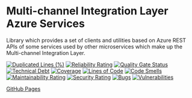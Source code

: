 # Multi-channel Integration Layer Azure Services
Library which provides a set of clients and utilities based on Azure REST APIs of some services used by other microservices which make up the Multi-channel Integration Layer.

[![Duplicated Lines (%)](https://sonarcloud.io/api/project_badges/measure?project=pagopa_mil-azure-services&metric=duplicated_lines_density)](https://sonarcloud.io/summary/new_code?id=pagopa_mil-azure-services)
[![Reliability Rating](https://sonarcloud.io/api/project_badges/measure?project=pagopa_mil-azure-services&metric=reliability_rating)](https://sonarcloud.io/summary/new_code?id=pagopa_mil-azure-services)
[![Quality Gate Status](https://sonarcloud.io/api/project_badges/measure?project=pagopa_mil-azure-services&metric=alert_status)](https://sonarcloud.io/summary/new_code?id=pagopa_mil-azure-services)
[![Technical Debt](https://sonarcloud.io/api/project_badges/measure?project=pagopa_mil-azure-services&metric=sqale_index)](https://sonarcloud.io/summary/new_code?id=pagopa_mil-azure-services)
[![Coverage](https://sonarcloud.io/api/project_badges/measure?project=pagopa_mil-azure-services&metric=coverage)](https://sonarcloud.io/summary/new_code?id=pagopa_mil-azure-services)
[![Lines of Code](https://sonarcloud.io/api/project_badges/measure?project=pagopa_mil-azure-services&metric=ncloc)](https://sonarcloud.io/summary/new_code?id=pagopa_mil-azure-services)
[![Code Smells](https://sonarcloud.io/api/project_badges/measure?project=pagopa_mil-azure-services&metric=code_smells)](https://sonarcloud.io/summary/new_code?id=pagopa_mil-azure-services)
[![Maintainability Rating](https://sonarcloud.io/api/project_badges/measure?project=pagopa_mil-azure-services&metric=sqale_rating)](https://sonarcloud.io/summary/new_code?id=pagopa_mil-azure-services)
[![Security Rating](https://sonarcloud.io/api/project_badges/measure?project=pagopa_mil-azure-services&metric=security_rating)](https://sonarcloud.io/summary/new_code?id=pagopa_mil-azure-services)
[![Bugs](https://sonarcloud.io/api/project_badges/measure?project=pagopa_mil-azure-services&metric=bugs)](https://sonarcloud.io/summary/new_code?id=pagopa_mil-azure-services)
[![Vulnerabilities](https://sonarcloud.io/api/project_badges/measure?project=pagopa_mil-azure-services&metric=vulnerabilities)](https://sonarcloud.io/summary/new_code?id=pagopa_mil-azure-services)

[GitHub Pages](https://pagopa.github.io/mil-azure-services/)
